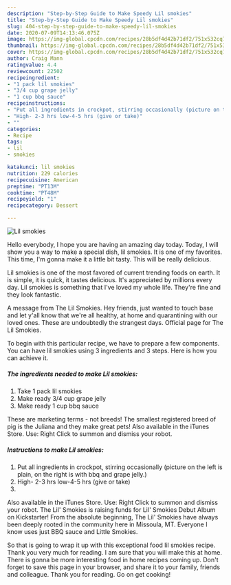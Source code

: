 ```yaml
---
description: "Step-by-Step Guide to Make Speedy Lil smokies"
title: "Step-by-Step Guide to Make Speedy Lil smokies"
slug: 404-step-by-step-guide-to-make-speedy-lil-smokies
date: 2020-07-09T14:13:46.075Z
image: https://img-global.cpcdn.com/recipes/28b5df4d42b71df2/751x532cq70/lil-smokies-recipe-main-photo.jpg
thumbnail: https://img-global.cpcdn.com/recipes/28b5df4d42b71df2/751x532cq70/lil-smokies-recipe-main-photo.jpg
cover: https://img-global.cpcdn.com/recipes/28b5df4d42b71df2/751x532cq70/lil-smokies-recipe-main-photo.jpg
author: Craig Mann
ratingvalue: 4.4
reviewcount: 22502
recipeingredient:
- "1 pack lil smokies"
- "3/4 cup grape jelly"
- "1 cup bbq sauce"
recipeinstructions:
- "Put all ingredients in crockpot, stirring occasionally (picture on the left is plain, on the right is with bbq and grape jelly.)"
- "High- 2-3 hrs low-4-5 hrs (give or take)"
- ""
categories:
- Recipe
tags:
- lil
- smokies

katakunci: lil smokies 
nutrition: 229 calories
recipecuisine: American
preptime: "PT13M"
cooktime: "PT48M"
recipeyield: "1"
recipecategory: Dessert

---
```



![Lil smokies](https://img-global.cpcdn.com/recipes/28b5df4d42b71df2/751x532cq70/lil-smokies-recipe-main-photo.jpg)

Hello everybody, I hope you are having an amazing day today. Today, I will show you a way to make a special dish, lil smokies. It is one of my favorites. This time, I'm gonna make it a little bit tasty. This will be really delicious.

Lil smokies is one of the most favored of current trending foods on earth. It is simple, it is quick, it tastes delicious. It's appreciated by millions every day. Lil smokies is something that I've loved my whole life. They're fine and they look fantastic.

A message from The Lil Smokies. Hey friends, just wanted to touch base and let y&#39;all know that we&#39;re all healthy, at home and quarantining with our loved ones. These are undoubtedly the strangest days. Official page for The Lil Smokies.


To begin with this particular recipe, we have to prepare a few components. You can have lil smokies using 3 ingredients and 3 steps. Here is how you can achieve it.

<!--inarticleads1-->

##### The ingredients needed to make Lil smokies:

1. Take 1 pack lil smokies
1. Make ready 3/4 cup grape jelly
1. Make ready 1 cup bbq sauce


These are marketing terms - not breeds! The smallest registered breed of pig is the Juliana and they make great pets! Also available in the iTunes Store. Use: Right Click to summon and dismiss your robot. 

<!--inarticleads2-->

##### Instructions to make Lil smokies:

1. Put all ingredients in crockpot, stirring occasionally (picture on the left is plain, on the right is with bbq and grape jelly.)
1. High- 2-3 hrs low-4-5 hrs (give or take)
1. 


Also available in the iTunes Store. Use: Right Click to summon and dismiss your robot. The Lil&#39; Smokies is raising funds for Lil&#39; Smokies Debut Album on Kickstarter! From the absolute beginning, The Lil&#39; Smokies have always been deeply rooted in the community here in Missoula, MT. Everyone I know uses just BBQ sauce and Little Smokies. 

So that is going to wrap it up with this exceptional food lil smokies recipe. Thank you very much for reading. I am sure that you will make this at home. There is gonna be more interesting food in home recipes coming up. Don't forget to save this page in your browser, and share it to your family, friends and colleague. Thank you for reading. Go on get cooking!
